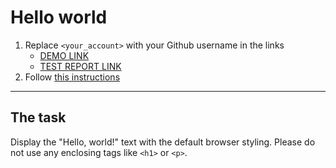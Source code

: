 # Hello world
1. Replace `<your_account>` with your Github username in the links
    - [DEMO LINK](https://KirillLutsenko.github.io/layout_hello-world/) <br>
    - [TEST REPORT LINK](https://KirillLutsenko.github.io/layout_hello-world/report/html_report/)
2. Follow [this instructions](https://mate-academy.github.io/layout_task-guideline/)
___

## The task 
Display the "Hello, world!" text with the default browser styling. Please do not 
use any enclosing tags like `<h1>` or `<p>`.
